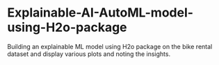 # Explainable-AI-AutoML-model-using-H2o-package
Building an explainable ML model using H2o package on the bike rental dataset and display various plots and noting the insights.

